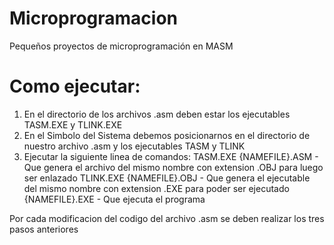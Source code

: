 # Microprogramacion
Pequeños proyectos de microprogramación en MASM

# Como ejecutar:
1. En el directorio de los archivos .asm deben estar los ejecutables TASM.EXE y TLINK.EXE
2. En el Simbolo del Sistema debemos posicionarnos en el directorio de nuestro archivo .asm y los ejecutables TASM y TLINK
3. Ejecutar la siguiente linea de comandos: 
            TASM.EXE {NAMEFILE}.ASM     -     Que genera el archivo del mismo nombre con extension .OBJ para luego ser enlazado
            TLINK.EXE {NAMEFILE}.OBJ    -     Que genera el ejecutable del mismo nombre con extension .EXE para poder ser ejecutado
            {NAMEFILE}.EXE              -     Que ejecuta el programa
            
Por cada modificacion del codigo del archivo .asm se deben realizar los tres pasos anteriores
